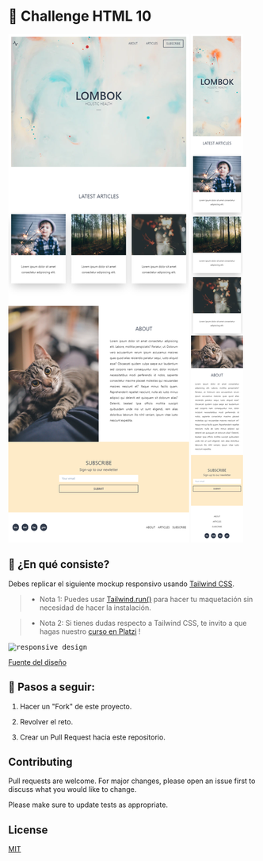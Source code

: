 # 🎏 Challenge HTML 10

  ![](./screenshot-desktop.png)
  ![](./screenshot-mobile.png)


## 🎏 ¿En qué consiste?


Debes replicar el siguiente mockup responsivo usando [Tailwind CSS](https://tailwindcss.com/).



> * Nota 1: Puedes usar [Tailwind.run()](https://tailwind.run/new) para hacer tu maquetación sin necesidad de hacer la instalación.

> * Nota 2: Si tienes dudas respecto a Tailwind CSS, te invito a que hagas nuestro [curso en Platzi](https://platzi.com/clases/tailwind-css/) !



<kbd>

<img  src="https://i.ibb.co/qDnvKZP/Wouldn-t-you-agree-that-effective-presentation-is-key-to-making-the-right-impression-The-Lombok-Temp.jpg"  alt="responsive design" />

</kbd>



[Fuente del diseño](https://creativemarket.com/delightful.design/2798793-UI-Kit-Lombok)



## 🎏 Pasos a seguir:



1. Hacer un "Fork" de este proyecto.

2. Revolver el reto.

3. Crear un Pull Request hacia este repositorio.



## Contributing
Pull requests are welcome. For major changes, please open an issue first to discuss what you would like to change.

Please make sure to update tests as appropriate.

## License
[MIT](https://choosealicense.com/licenses/mit/)